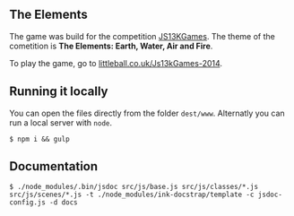 ## The Elements

The game was build for the competition [JS13KGames][js13k]. The theme of the cometition is **The Elements: Earth, Water, Air and Fire**.

To play the game, go to [littleball.co.uk/Js13kGames-2014][play].

## Running it locally

You can open the files directly from the folder `dest/www`. Alternatly you can run a local server with `node`.

    $ npm i && gulp

## Documentation

    $ ./node_modules/.bin/jsdoc src/js/base.js src/js/classes/*.js src/js/scenes/*.js -t ./node_modules/ink-docstrap/template -c jsdoc-config.js -d docs

[js13k]:  http://js13kgames.com/
[play]:   http://littleball.co.uk/Js13kGames-2014/
